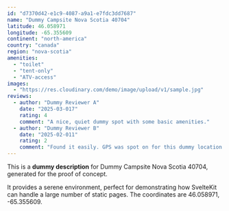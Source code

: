 ```yaml
---
id: "d7370d42-e1c9-4087-a9a1-e7fdc3dd7687"
name: "Dummy Campsite Nova Scotia 40704"
latitude: 46.058971
longitude: -65.355609
continent: "north-america"
country: "canada"
region: "nova-scotia"
amenities:
  - "toilet"
  - "tent-only"
  - "ATV-access"
images:
  - "https://res.cloudinary.com/demo/image/upload/v1/sample.jpg"
reviews:
  - author: "Dummy Reviewer A"
    date: "2025-03-017"
    rating: 4
    comment: "A nice, quiet dummy spot with some basic amenities."
  - author: "Dummy Reviewer B"
    date: "2025-02-011"
    rating: 2
    comment: "Found it easily. GPS was spot on for this dummy location."
---
```


This is a **dummy description** for Dummy Campsite Nova Scotia 40704, generated for the proof of concept.

It provides a serene environment, perfect for demonstrating how SvelteKit can handle a large number of static pages. The coordinates are 46.058971, -65.355609.
